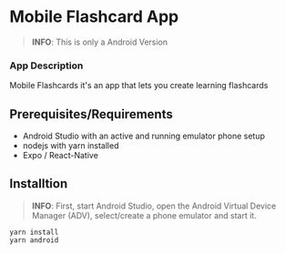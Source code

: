 # Mobile Flashcard App

> **INFO**: This is only a Android Version

### App Description
Mobile Flashcards it's an app that lets you create learning flashcards

## Prerequisites/Requirements
- Android Studio with an active and running emulator phone setup
- nodejs  with yarn installed
- Expo / React-Native

## Installtion

> **INFO**: First, start Android Studio, open the Android Virtual Device Manager (ADV), select/create a phone emulator and start it.

```
yarn install
yarn android
```

